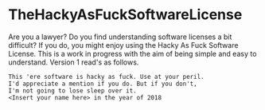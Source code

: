 # TheHackyAsFuckSoftwareLicense
Are you a lawyer? Do you find understanding software licenses a bit difficult? If you do, you might enjoy using the Hacky As Fuck Software License. This is a work in progress with the aim of being simple and easy to understand. Version 1 read's as follows.


```
This 'ere software is hacky as fuck. Use at your peril.
I'd appreciate a mention if you do. But if you don't,
I'm not going to lose sleep over it.
<Insert your name here> in the year of 2018
```


